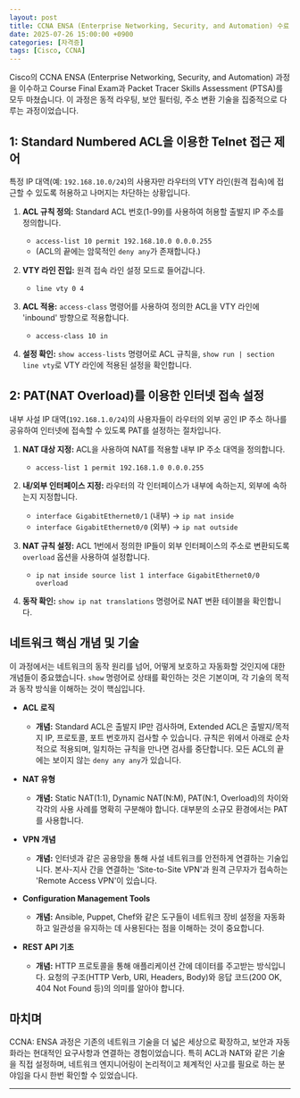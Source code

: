 ```yaml
---
layout: post
title: CCNA ENSA (Enterprise Networking, Security, and Automation) 수료
date: 2025-07-26 15:00:00 +0900
categories: [자격증]
tags: [Cisco, CCNA]
---
```

Cisco의 CCNA ENSA (Enterprise Networking, Security, and Automation) 과정을 이수하고 Course Final Exam과 Packet Tracer Skills Assessment (PTSA)를 모두 마쳤습니다. 이 과정은 동적 라우팅, 보안 필터링, 주소 변환 기술을 집중적으로 다루는 과정이었습니다.

## 1: Standard Numbered ACL을 이용한 Telnet 접근 제어

특정 IP 대역(예: `192.168.10.0/24`)의 사용자만 라우터의 VTY 라인(원격 접속)에 접근할 수 있도록 허용하고 나머지는 차단하는 상황입니다.

1.  **ACL 규칙 정의:** Standard ACL 번호(1-99)를 사용하여 허용할 출발지 IP 주소를 정의합니다.
    *   `access-list 10 permit 192.168.10.0 0.0.0.255`
    *   (ACL의 끝에는 암묵적인 `deny any`가 존재합니다.)

2.  **VTY 라인 진입:** 원격 접속 라인 설정 모드로 들어갑니다.
    *   `line vty 0 4`

3.  **ACL 적용:** `access-class` 명령어를 사용하여 정의한 ACL을 VTY 라인에 'inbound' 방향으로 적용합니다.
    *   `access-class 10 in`

4.  **설정 확인:** `show access-lists` 명령어로 ACL 규칙을, `show run | section line vty`로 VTY 라인에 적용된 설정을 확인합니다.

## 2: PAT(NAT Overload)를 이용한 인터넷 접속 설정

내부 사설 IP 대역(`192.168.1.0/24`)의 사용자들이 라우터의 외부 공인 IP 주소 하나를 공유하여 인터넷에 접속할 수 있도록 PAT를 설정하는 절차입니다.

1.  **NAT 대상 지정:** ACL을 사용하여 NAT를 적용할 내부 IP 주소 대역을 정의합니다.
    *   `access-list 1 permit 192.168.1.0 0.0.0.255`

2.  **내/외부 인터페이스 지정:** 라우터의 각 인터페이스가 내부에 속하는지, 외부에 속하는지 지정합니다.
    *   `interface GigabitEthernet0/1` (내부) -> `ip nat inside`
    *   `interface GigabitEthernet0/0` (외부) -> `ip nat outside`

3.  **NAT 규칙 설정:** ACL 1번에서 정의한 IP들이 외부 인터페이스의 주소로 변환되도록 `overload` 옵션을 사용하여 설정합니다.
    *   `ip nat inside source list 1 interface GigabitEthernet0/0 overload`

4.  **동작 확인:** `show ip nat translations` 명령어로 NAT 변환 테이블을 확인합니다.

## 네트워크 핵심 개념 및 기술

이 과정에서는 네트워크의 동작 원리를 넘어, 어떻게 보호하고 자동화할 것인지에 대한 개념들이 중요했습니다. `show` 명령어로 상태를 확인하는 것은 기본이며, 각 기술의 목적과 동작 방식을 이해하는 것이 핵심입니다.

*   **ACL 로직**
    *   **개념:** Standard ACL은 출발지 IP만 검사하며, Extended ACL은 출발지/목적지 IP, 프로토콜, 포트 번호까지 검사할 수 있습니다. 규칙은 위에서 아래로 순차적으로 적용되며, 일치하는 규칙을 만나면 검사를 중단합니다. 모든 ACL의 끝에는 보이지 않는 `deny any any`가 있습니다.

*   **NAT 유형**
    *   **개념:** Static NAT(1:1), Dynamic NAT(N:M), PAT(N:1, Overload)의 차이와 각각의 사용 사례를 명확히 구분해야 합니다. 대부분의 소규모 환경에서는 PAT를 사용합니다.

*   **VPN 개념**
    *   **개념:** 인터넷과 같은 공용망을 통해 사설 네트워크를 안전하게 연결하는 기술입니다. 본사-지사 간을 연결하는 'Site-to-Site VPN'과 원격 근무자가 접속하는 'Remote Access VPN'이 있습니다.

*   **Configuration Management Tools**
    *   **개념:** Ansible, Puppet, Chef와 같은 도구들이 네트워크 장비 설정을 자동화하고 일관성을 유지하는 데 사용된다는 점을 이해하는 것이 중요합니다.

*   **REST API 기초**
    *   **개념:** HTTP 프로토콜을 통해 애플리케이션 간에 데이터를 주고받는 방식입니다. 요청의 구조(HTTP Verb, URI, Headers, Body)와 응답 코드(200 OK, 404 Not Found 등)의 의미를 알아야 합니다.

## 마치며

CCNA: ENSA 과정은 기존의 네트워크 기술을 더 넓은 세상으로 확장하고, 보안과 자동화라는 현대적인 요구사항과 연결하는 경험이었습니다. 특히 ACL과 NAT와 같은 기술을 직접 설정하며, 네트워크 엔지니어링이 논리적이고 체계적인 사고를 필요로 하는 분야임을 다시 한번 확인할 수 있었습니다.


<hr class="short-rule">


